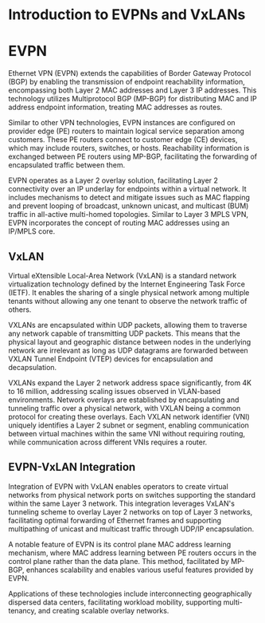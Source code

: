 # Introduction to EVPNs and VxLANs


# EVPN

Ethernet VPN (EVPN) extends the capabilities of Border Gateway Protocol (BGP) by enabling the transmission of endpoint reachability information, encompassing both Layer 2 MAC addresses and Layer 3 IP addresses. This technology utilizes Multiprotocol BGP (MP-BGP) for distributing MAC and IP address endpoint information, treating MAC addresses as routes.

Similar to other VPN technologies, EVPN instances are configured on provider edge (PE) routers to maintain logical service separation among customers. These PE routers connect to customer edge (CE) devices, which may include routers, switches, or hosts. Reachability information is exchanged between PE routers using MP-BGP, facilitating the forwarding of encapsulated traffic between them.

EVPN operates as a Layer 2 overlay solution, facilitating Layer 2 connectivity over an IP underlay for endpoints within a virtual network. It includes mechanisms to detect and mitigate issues such as MAC flapping and prevent looping of broadcast, unknown unicast, and multicast (BUM) traffic in all-active multi-homed topologies. Similar to Layer 3 MPLS VPN, EVPN incorporates the concept of routing MAC addresses using an IP/MPLS core.

## VxLAN

Virtual eXtensible Local-Area Network (VxLAN) is a standard network virtualization technology defined by the Internet Engineering Task Force (IETF). It enables the sharing of a single physical network among multiple tenants without allowing any one tenant to observe the network traffic of others.

VXLANs are encapsulated within UDP packets, allowing them to traverse any network capable of transmitting UDP packets. This means that the physical layout and geographic distance between nodes in the underlying network are irrelevant as long as UDP datagrams are forwarded between VXLAN Tunnel Endpoint (VTEP) devices for encapsulation and decapsulation.

VXLANs expand the Layer 2 network address space significantly, from 4K to 16 million, addressing scaling issues observed in VLAN-based environments. Network overlays are established by encapsulating and tunneling traffic over a physical network, with VXLAN being a common protocol for creating these overlays. Each VXLAN network identifier (VNI) uniquely identifies a Layer 2 subnet or segment, enabling communication between virtual machines within the same VNI without requiring routing, while communication across different VNIs requires a router.

## EVPN-VxLAN Integration

Integration of EVPN with VxLAN enables operators to create virtual networks from physical network ports on switches supporting the standard within the same Layer 3 network. This integration leverages VxLAN's tunneling scheme to overlay Layer 2 networks on top of Layer 3 networks, facilitating optimal forwarding of Ethernet frames and supporting multipathing of unicast and multicast traffic through UDP/IP encapsulation.

A notable feature of EVPN is its control plane MAC address learning mechanism, where MAC address learning between PE routers occurs in the control plane rather than the data plane. This method, facilitated by MP-BGP, enhances scalability and enables various useful features provided by EVPN.

Applications of these technologies include interconnecting geographically dispersed data centers, facilitating workload mobility, supporting multi-tenancy, and creating scalable overlay networks.
